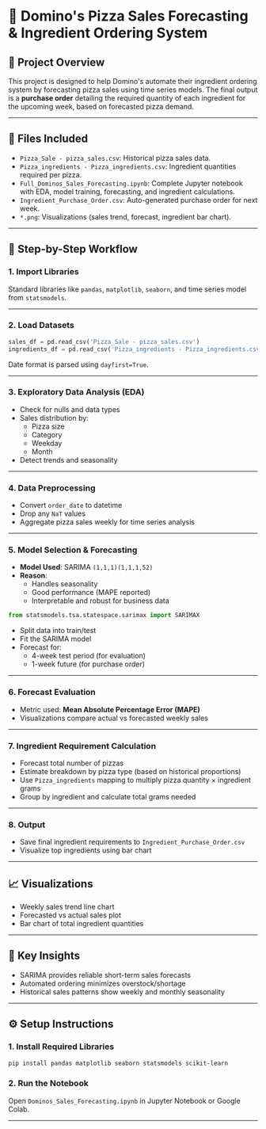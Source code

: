 # 🍕 Domino's Pizza Sales Forecasting & Ingredient Ordering System

## 📌 Project Overview
This project is designed to help Domino's automate their ingredient ordering system by forecasting pizza sales using time series models. The final output is a **purchase order** detailing the required quantity of each ingredient for the upcoming week, based on forecasted pizza demand.

---

## 📂 Files Included
- `Pizza_Sale - pizza_sales.csv`: Historical pizza sales data.
- `Pizza_ingredients - Pizza_ingredients.csv`: Ingredient quantities required per pizza.
- `Full_Dominos_Sales_Forecasting.ipynb`: Complete Jupyter notebook with EDA, model training, forecasting, and ingredient calculations.
- `Ingredient_Purchase_Order.csv`: Auto-generated purchase order for next week.
- `*.png`: Visualizations (sales trend, forecast, ingredient bar chart).

---

## 🚀 Step-by-Step Workflow

### 1. Import Libraries
Standard libraries like `pandas`, `matplotlib`, `seaborn`, and time series model from `statsmodels`.

---

### 2. Load Datasets
```python
sales_df = pd.read_csv('Pizza_Sale - pizza_sales.csv')
ingredients_df = pd.read_csv('Pizza_ingredients - Pizza_ingredients.csv')
```
Date format is parsed using `dayfirst=True`.

---

### 3. Exploratory Data Analysis (EDA)
- Check for nulls and data types
- Sales distribution by:
  - Pizza size
  - Category
  - Weekday
  - Month
- Detect trends and seasonality

---

### 4. Data Preprocessing
- Convert `order_date` to datetime
- Drop any `NaT` values
- Aggregate pizza sales weekly for time series analysis

---

### 5. Model Selection & Forecasting
- **Model Used**: SARIMA `(1,1,1)(1,1,1,52)`
- **Reason**:
  - Handles seasonality
  - Good performance (MAPE reported)
  - Interpretable and robust for business data

```python
from statsmodels.tsa.statespace.sarimax import SARIMAX
```

- Split data into train/test
- Fit the SARIMA model
- Forecast for:
  - 4-week test period (for evaluation)
  - 1-week future (for purchase order)

---

### 6. Forecast Evaluation
- Metric used: **Mean Absolute Percentage Error (MAPE)**
- Visualizations compare actual vs forecasted weekly sales

---

### 7. Ingredient Requirement Calculation
- Forecast total number of pizzas
- Estimate breakdown by pizza type (based on historical proportions)
- Use `Pizza_ingredients` mapping to multiply pizza quantity × ingredient grams
- Group by ingredient and calculate total grams needed

---

### 8. Output
- Save final ingredient requirements to `Ingredient_Purchase_Order.csv`
- Visualize top ingredients using bar chart

---

## 📈 Visualizations
- Weekly sales trend line chart
- Forecasted vs actual sales plot
- Bar chart of total ingredient quantities

---

## 🧠 Key Insights
- SARIMA provides reliable short-term sales forecasts
- Automated ordering minimizes overstock/shortage
- Historical sales patterns show weekly and monthly seasonality

---

## ⚙️ Setup Instructions

### 1. Install Required Libraries
```bash
pip install pandas matplotlib seaborn statsmodels scikit-learn
```

### 2. Run the Notebook
Open `Dominos_Sales_Forecasting.ipynb` in Jupyter Notebook or Google Colab.

---


